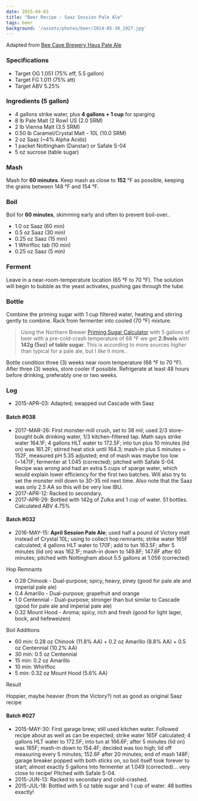 ```yaml
---
date: 2015-04-03
title: "Beer Recipe : Saaz Session Pale Ale"
tags: beer
background: '/assets/photos/beer/2014-05-30_1927.jpg'
---
```


Adapted from [Bee Cave Brewery Haus Pale Ale](http://www.homebrewtalk.com/showthread.php?t=31793)

### Specifications
* Target OG 1.051 (75% eff, 5.5 gallon)
* Target FG 1.011 (75% att)
* Target ABV 5.25%

### Ingredients (5 gallon)
* 4 gallons strike water, plus **4 gallons + 1 cup** for sparging
* 8 lb Pale Malt (2 Row) US (2.0 SRM)
* 2 lb Vienna Malt (3.5 SRM)
* 0.50 lb Caramel/Crystal Malt - 10L (10.0 SRM)
* 2 oz Saaz (~4% Alpha Acids)
* 1 packet Nottingham (Danstar) or Safale S-04
* 5 oz sucrose (table sugar)

### Mash
Mash for **60 minutes**. Keep mash as close to **152** °F as possible, keeping the grains between 148 °F and 154 °F.

### Boil
Boil for **60 minutes**, skimming early and often to prevent boil-over..

* 1.0 oz Saaz (60 min)
* 0.5 oz Saaz (30 min)
* 0.25 oz Saaz (15 min)
* 1 Whirlfloc tab (10 min)
* 0.25 oz Saaz (5 min)

### Ferment
Leave in a near-room-temperature location (65 °F to 70 °F). The solution will begin to bubble as the yeast activates, pushing gas through the tube.

### Bottle
Combine the priming sugar with 1 cup filtered water, heating and stirring gently to combine. Rack from fermenter into cooled (70 °F) mixture.

> Using the Northern Brewer [Priming Sugar Calculator](http://www.northernbrewer.com/priming-sugar-calculator/) with 5 gallons of beer with a pre-cold-crash temperature of 68 °F we get **2.9vols** with **142g (5oz) of table sugar**. This is according to more sources *higher* than typical for a pale ale, but I *like* it more..

Bottle condition three (3) weeks near room temperature (68 °F to 70 °F). After three (3) weeks, store cooler if possible. Refrigerate at least 48 hours before drinking, preferably one or two weeks.

### Log

* 2015-APR-03: Adapted; swapped out Cascade with Saaz

#### Batch #038
* 2017-MAR-26: First monster-mill crush, set to 38 mil; used 2/3 store-bought bulk drinking water, 1/3 kitchen-filtered tap. Math says strike water 164.1F; 4 gallons HLT water to 172.5F; into tun plus 10 minutes (lid on) was 161.2F; stirred heat stick until 164.3; mash-in plus 5 minutes = 152F, measured pH 5.35 adjusted; end of mash was maybe too low (~147)F; fermenter at 1.045 (corrected); pitched with Safale S-04. Recipe was _wrong_ and had an extra 5 cups of sparge water, which would explain lower efficiency for the first two batches. Will also try to set the monster mill down to 30-35 mil next time. Also note that the Saaz was only 2.5 AA so this will be very low IBU.
* 2017-APR-12: Racked to secondary.
* 2017-APR-29: Bottled with 142g of Zulka and 1 cup of water. 51 bottles. Calculated ABV 4.75%

#### Batch #032
* 2016-MAY-15: **April Session Pale Ale**; used half a pound of Victory malt instead of Crystal 10L; using to collect hop remnants; strike water 165F calculated; 4 gallons HLT water to 170F; add to tun 163.5F; after 5 minutes (lid on) was 162.1F; mash-in down to 149.8F; 147.8F after 60 minutes; pitched with Nottingham about 5.5 gallons at 1.056 (corrected)

Hop Remnants

* 0.28 Chinook - Dual-purpose; spicy, heavy, piney (good for pale ale and imperial pale ale)
* 0.4 Amarillo - Dual-purpose; grapefruit and orange
* 1.0 Centennial - Dual-purpose; stronger than but similar to Cascade (good for pale ale and imperial pale ale)
* 0.32 Mount Hood - Aroma; spicy, rich and fresh (good for light lager, bock, and hefeweizen)

Boil Additions

* 60 min: 0.28 oz Chinook (11.8% AA) + 0.2 oz Amarillo (8.8% AA) + 0.5 oz Centennial (10.2% AA)
* 30 min: 0.5 oz Centennial 
* 15 min: 0.2 oz Amarillo
* 10 min: Whirlfloc
* 5 min: 0.32 oz Mount Hood (5.6% AA)

Result

Hoppier, maybe heavier (from the Victory?) not as good as original Saaz recipe

#### Batch #027
* 2015-MAY-30: First garage brew; still used kitchen water. Followed recipe about as well as can be expected; strike water 165F calculated; 4 gallons HLT water to 172.5F; into tun at 166.6F; after 5 minutes (lid on) was 165F;  mash-in down to 154.4F; decided was too high; lid off measuring every 5 minutes; 152.6F after 20 minutes; end of mash 148F; garage breaker popped with both sticks on, so boil itself took forever to start; almost exactly 5 gallons into fermenter at 1.049 (corrected)... very close to recipe! Pitched with Safale S-04.
* 2015-JUN-13: Racked to secondary and cold-crashed.
* 2015-JUL-18: Bottled with 5 oz table sugar and 1 cup of water. 48 bottles exactly!
